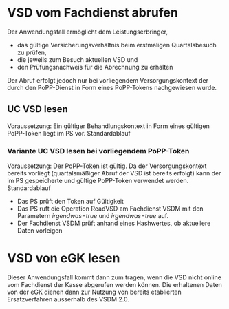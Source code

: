 # VSD vom Fachdienst abrufen
Der Anwendungsfall ermöglicht dem Leistungserbringer,
- das gültige Versicherungsverhältnis beim erstmaligen Quartalsbesuch zu prüfen,
- die jeweils zum Besuch aktuellen VSD und
- den Prüfungsnachweis für die Abrechnung zu erhalten

Der Abruf erfolgt jedoch nur bei vorliegendem Versorgungskontext der durch den PoPP-Dienst in Form eines PoPP-Tokens nachgewiesen wurde.

## UC VSD lesen
Voraussetzung: Ein gültiger Behandlungskontext in Form eines gültigen PoPP-Token liegt im PS vor.
Standardablauf

### Variante UC VSD lesen bei vorliegendem PoPP-Token
Voraussetzung: Der PoPP-Token ist gültig. Da der Versorgungskontext bereits vorliegt (quartalsmäßiger Abruf der VSD ist bereits erfolgt) kann der im PS gespeicherte und gültige PoPP-Token verwendet werden.
Standardablauf
- Das PS prüft den Token auf Gültigkeit
- Das PS ruft die Operation ReadVSD am Fachdienst VSDM mit den Parametern *irgendwas=true* und *irgendwas=true* auf.
- Der Fachdienst VSDM prüft anhand eines Hashwertes, ob aktuellere Daten vorleigen


# VSD von eGK lesen
Dieser Anwendungsfall kommt dann zum tragen, wenn die VSD nicht online vom Fachdienst der Kasse abgerufen werden können. Die erhaltenen Daten von der eGK dienen dann zur Nutzung von bereits etablierten Ersatzverfahren ausserhalb des VSDM 2.0.
